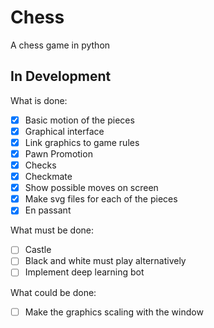 # Chess
A chess game in python

## In Development
What is done:
- [x] Basic motion of the pieces
- [x] Graphical interface
- [x] Link graphics to game rules
- [x] Pawn Promotion
- [x] Checks
- [x] Checkmate
- [x] Show possible moves on screen
- [x] Make svg files for each of the pieces
- [x] En passant

What must be done:
- [ ] Castle
- [ ] Black and white must play alternatively
- [ ] Implement deep learning bot

What could be done:
- [ ] Make the graphics scaling with the window
